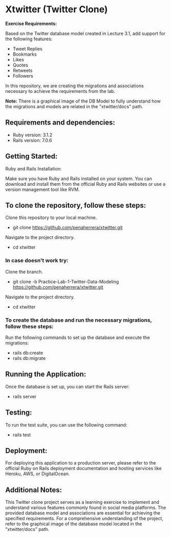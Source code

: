 # Xtwitter (Twitter Clone) 

**Exercise Requirements:**

Based on the Twitter database model created in Lecture 3.1, add support for the following features:

- Tweet Replies
- Bookmarks
- Likes
- Quotes
- Retweets
- Followers

In this repository, we are creating the migrations and associations necessary to achieve the requirements from the lab.

**Note:** There is a graphical image of the DB Model to fully understand how the migrations and models are related in the "xtwitter/docs" path.

## Requirements and dependencies:

- Ruby version: 3.1.2
- Rails version: 7.0.6

## Getting Started:
Ruby and Rails Installation:

Make sure you have Ruby and Rails installed on your system. You can download and install them from the official Ruby and Rails websites or use a version management tool like RVM.


## To clone the repository, follow these steps:
Clone this repository to your local machine.
- git clone https://github.com/penaherrera/xtwitter.git

Navigate to the project directory.
- cd xtwitter

### In case doesn't work try:
Clone the branch.
-    git clone -b Practice-Lab-1-Twitter-Data-Modeling https://github.com/penaherrera/xtwitter.git
    
 Navigate to the project directory.
-    cd xtwitter


### To create the database and run the necessary migrations, follow these steps:
Run the following commands to set up the database and execute the migrations:
- rails db:create
- rails db:migrate

## Running the Application:

Once the database is set up, you can start the Rails server:
- rails server

## Testing:

To run the test suite, you can use the following command:
- rails test

## Deployment:

For deploying this application to a production server, please refer to the official Ruby on Rails deployment documentation and hosting services like Heroku, AWS, or DigitalOcean.

## Additional Notes:

This Twitter clone project serves as a learning exercise to implement and understand various features commonly found in social media platforms. The provided database model and associations are essential for achieving the specified requirements. For a comprehensive understanding of the project, refer to the graphical image of the database model located in the "xtwitter/docs" path.